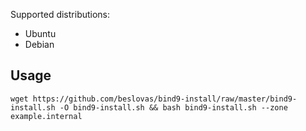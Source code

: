Supported distributions:
- Ubuntu
- Debian

## Usage

`wget https://github.com/beslovas/bind9-install/raw/master/bind9-install.sh -O bind9-install.sh && bash bind9-install.sh --zone example.internal`